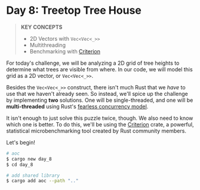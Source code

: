 # Day 8: Treetop Tree House
> **KEY CONCEPTS**
> - 2D Vectors with `Vec<Vec<_>>`
> - Multithreading
> - Benchmarking with [Criterion](https://crates.io/crates/criterion)

For today's challenge, we will be analyzing a 2D grid of tree heights to determine what trees are visible from where. In our code, we will model this grid as a 2D vector, or `Vec<Vec<_>>`.

Besides the `Vec<Vec<_>>` construct, there isn't much Rust that we _have_ to use that we haven't already seen. So instead, we'll spice up the challenge by implementing **two** solutions. One will be single-threaded, and one will be **multi-threaded** using Rust's [fearless concurrency model](https://doc.rust-lang.org/book/ch16-00-concurrency.html).

It isn't enough to just solve this puzzle twice, though. We also need to know which one is better. To do this, we'll be using the [Criterion](https://crates.io/crates/criterion) crate, a powerful, statistical microbenchmarking tool created by Rust community members.

Let's begin!

```bash
# aoc
$ cargo new day_8
$ cd day_8

# add shared library
$ cargo add aoc --path ".."
```